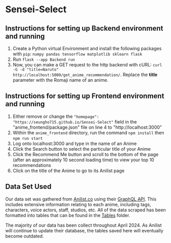# Sensei-Select

## Instructions for setting up Backend environment and running

1. Create a Python virtual Environment and install the following packages with `pip`: `numpy pandas tensorflow matplotlib sklearn flask`
2. Run `flask --app Backend run`
3. Now, you can make a GET request to the http backend with cURL: `curl -G -d "title=Naruto" http://localhost:5000/get_anime_recommendation/`. Replace the **title** parameter with the Romaji name of an anime.

## Instructions for setting up Frontend environment and running

1. Either remove or change the `"homepage": "https://seungho715.github.io/Sensei-Select"` field in the "anime_frontend/package.json" file on line 4 to "http://localhost:3000"
2. Within the `anime_frontend` directory, run the command `npm install` then `npm run start`
3. Log onto localhost:3000 and type in the name of an Anime
4. Click the Search button to select the particular title of your Anime
5. Click the Recommend Me button and scroll to the bottom of the page (after an approximately 10 second loading time) to view your top 10 recommendations
6. Click on the title of the Anime to go to its Anilist page

## Data Set Used

Our data set was gathered from [Anilist.co](https://anilist.co/search/anime) using their [GraphQL API](https://anilist.co/graphiql). This includes extensive information relating to each anime, including tags, characters, voice actors, staff, studios, etc. All of the data scraped has been formatted into tables that can be found in the [Tables](Tables) folder.  

The majority of our data has been collect throughout April 2024. As Anilist will continue to update their database, the tables saved here will eventually become outdated. 

